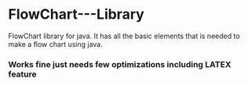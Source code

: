 # FlowChart---Library
FlowChart library for java. It has all the basic elements that is needed to make a flow chart using java.


### Works fine just needs few optimizations including LATEX feature
